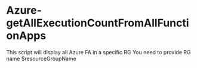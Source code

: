 # Azure-getAllExecutionCountFromAllFunctionApps

This script will display all Azure FA in a specific RG
You need to provide RG name
$resourceGroupName
